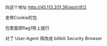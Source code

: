 向这个地址 http://45.113.201.36/api/ctf/2

发带Cookie的包

包里面把flag1带上就行

对了 User-Agent 得改成 bilibili Security Browser